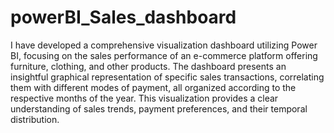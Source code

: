 # powerBI_Sales_dashboard

I have developed a comprehensive visualization dashboard utilizing Power BI, focusing on the sales performance of an e-commerce platform offering furniture, clothing, and other products. The dashboard presents an insightful graphical representation of specific sales transactions, correlating them with different modes of payment, all organized according to the respective months of the year. This visualization provides a clear understanding of sales trends, payment preferences, and their temporal distribution.
